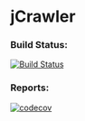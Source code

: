 # jCrawler


### Build Status:   
[![Build Status](https://travis-ci.org/nunoOliveiraqwe/jcrawler.svg?branch=master)](https://travis-ci.org/nunoOliveiraqwe/jcrawler)
### Reports:   
[![codecov](https://codecov.io/gh/nunoOliveiraqwe/jcrawler/branch/master/graph/badge.svg)](https://codecov.io/gh/nunoOliveiraqwe/jcrawler)


